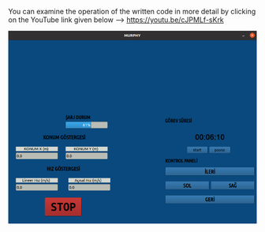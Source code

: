 You can examine the operation of the written code in more detail by clicking on the YouTube link given below  -->  https://youtu.be/cJPMLf-sKrk


![](photoo.jpg)
